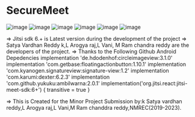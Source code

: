 # SecureMeet

![image](https://user-images.githubusercontent.com/63156664/211563668-b3c73544-4024-431a-bd62-66543b916c96.png)
![image](https://user-images.githubusercontent.com/63156664/211563808-fc47f590-2e3b-4049-8c25-ca665b9b7c73.png)
![image](https://user-images.githubusercontent.com/63156664/211563935-ec003c32-f5fa-42c9-b0c1-ee85653746d4.png)
![image](https://user-images.githubusercontent.com/63156664/211563975-50e988d3-56e3-4c79-a9e0-3b2cc3fa163c.png)
![image](https://user-images.githubusercontent.com/63156664/211564040-d66efe60-a27d-4a42-979d-273910ccd9d1.png)
![image](https://user-images.githubusercontent.com/63156664/211564085-9fb790bf-f323-4f3d-8ce1-7f850adc0bf8.png)









=> Jitsi sdk 6.+ is Latest version during the development of the project
=> Satya Vardhan Reddy k,L Arogya raj,L Vani, M Ram chandra reddy are the developers of the project.
=> Thanks to the Following Github Android Depedencies
 implementation 'de.hdodenhof:circleimageview:3.1.0'
    implementation 'com.getbase:floatingactionbutton:1.10.1'
    implementation 'com.kyanogen.signatureview:signature-view:1.2'
    implementation 'com.karumi:dexter:6.2.3'
    implementation 'com.github.yukuku:ambilwarna:2.0.1'
    implementation('org.jitsi.react:jitsi-meet-sdk:6+') { transitive = true }
    
=> This is Created for the Minor Project Submission by:k Satya vardhan reddy,L Arogya raj,L Vani,M Ram chanddra reddy,NMREC(2019-2023).


